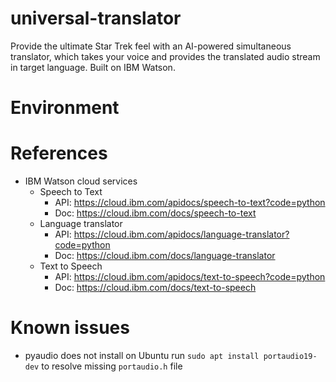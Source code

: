 # universal-translator
Provide the ultimate Star Trek feel with an AI-powered simultaneous translator, which takes your voice and provides the translated audio stream in target language.
Built on IBM Watson.


# Environment



# References
- IBM Watson cloud services
  - Speech to Text
    - API: https://cloud.ibm.com/apidocs/speech-to-text?code=python
    - Doc: https://cloud.ibm.com/docs/speech-to-text
  - Language translator
    - API: https://cloud.ibm.com/apidocs/language-translator?code=python
    - Doc: https://cloud.ibm.com/docs/language-translator
  - Text to Speech
    - API: https://cloud.ibm.com/apidocs/text-to-speech?code=python 
    - Doc: https://cloud.ibm.com/docs/text-to-speech


# Known issues

- pyaudio does not install on Ubuntu
run `sudo apt install portaudio19-dev` to resolve missing `portaudio.h` file
